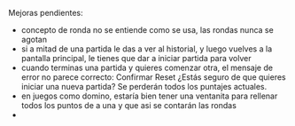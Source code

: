 Mejoras pendientes:
- concepto de ronda no se entiende como se usa, las rondas nunca se agotan
- si a mitad de una partida le das a ver al historial, y luego vuelves a la pantalla principal, le tienes que dar a iniciar partida para volver
- cuando terminas una partida y quieres comenzar otra, el mensaje de error no parece correcto: Confirmar Reset ¿Estás seguro de que quieres iniciar una nueva partida? Se perderán todos los puntajes actuales.
- en juegos como domino, estaría bien tener una ventanita para rellenar todos los puntos de a una y que asi se contarán las rondas
- 

